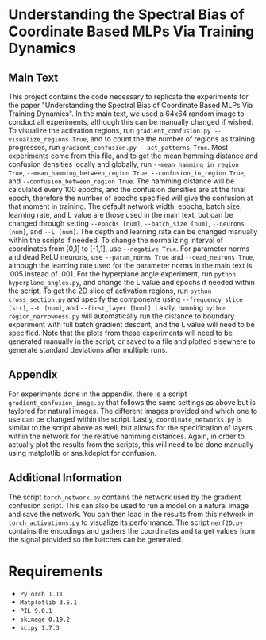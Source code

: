 # Understanding the Spectral Bias of Coordinate Based MLPs Via Training Dynamics

## Main Text

This project contains the code necessary to replicate the experiments for the paper "Understanding the Spectral Bias of Coordinate Based MLPs Via Training Dynamics". In the main text, we used a 64x64 random image to conduct all experiments, although this can be manually changed if wished. To visualize the activation regions, run `gradient_confusion.py --visualize_regions True`, and to count the the number of regions as training progresses, run `gradient_confusion.py --act_patterns True`. Most experiments come from this file, and to get the mean hamming distance and confusion densities locally and globally, run `--mean_hamming_in_region True`, `--mean_hamming_between_region True`, `--confusion_in_region True`, and `--confusion_between_region True`. The hamming distance will be calculated every 100 epochs, and the confusion densities are at the final epoch, therefore the number of epochs specified will give the confusion at that moment in training. The default network width, epochs, batch size, learning rate, and L value are those used in the main text, but can be changed through setting `--epochs [num]`, `--batch_size [num]`, `--neurons [num]`, and `--L [num]`. The depth and learning rate can be changed manually within the scripts if needed. To change the normalizing interval of coordinates from [0,1] to [-1,1], use `--negative True`. For parameter norms and dead ReLU neurons, use `--param_norms True` and `--dead_neurons True`, although the learning rate used for the parameter norms in the main text is .005 instead of .001.
For the hyperplane angle experiment, run `python hyperplane_angles.py`, and change the L value and epochs if needed within the script. To get the 2D slice of activation regions, run `python cross_section.py` and specify the components using `--frequency_slice [str]`, `--L [num]`, and `--first_layer [bool]`. Lastly, running `python region_narrowness.py` will automatically run the distance to boundary experiment with full batch gradient descent, and the L value will need to be specified. Note that the plots from these experiments will need to be generated manually in the script, or saved to a file and plotted elsewhere to generate standard deviations after multiple runs. 

## Appendix

For experiments done in the appendix, there is a script `gradient_confusion_image.py` that follows the same settings as above but is taylored for natural images. The different images provided and which one to use can be changed within the script. Lastly, `coordinate_networks.py` is similar to the script above as well, but allows for the specification of layers within the network for the relative hamming distances. Again, in order to actually plot the results from the scripts, this will need to be done manually using matplotlib or sns.kdeplot for confusion.

## Additional Information

The script `torch_network.py` contains the network used by the gradient confusion script. This can also be used to run a model on a natural image and save the network. You can then load in the results from this network in `torch_activations.py` to visualize its performance. The script `nerf2D.py` contains the encodings and gathers the coordinates and target values from the signal provided so the batches can be generated.

# Requirements

* `PyTorch 1.11`
* `Matplotlib 3.5.1`
* `PIL 9.0.1`
* `skimage 0.19.2`
* `scipy 1.7.3`
